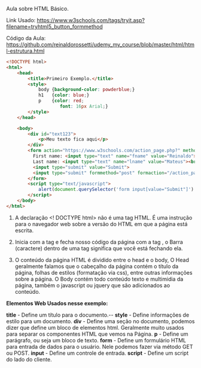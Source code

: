 
Aula sobre HTML Básico.

Link Usado:
https://www.w3schools.com/tags/tryit.asp?filename=tryhtml5_button_formmethod

Código da Aula:
https://github.com/reinaldorossetti/udemy_my_course/blob/master/html/html-estrutura.html

```HTML
<!DOCTYPE html>
<html>
    <head>
        <title>Primeiro Exemplo.</title>
        <style>
            body {background-color: powderblue;}
            h1   {color: blue;}
            p    {color: red;
                    font: 16px Arial;}
        </style>
    </head>

    <body>
        <div id="text123">
            <p>Meu texto fica aqui</p>
        </div>
        <form action="https://www.w3schools.com/action_page.php?" method="get">
          First name: <input type="text" name="fname" value="Reinaldo"><br>
          Last name: <input type="text" name="lname" value="Mateus"><br>
          <input type="submit" value="Submit">
          <input type="submit" formmethod="post" formaction="/action_page_post.php" value="Submit using POST">
        </form>
        <script type="text/javascript">
            alert(document.querySelector('form input[value="Submit"]').click())
        </script>
    </body>
</html>
```

1. A declaração <! DOCTYPE html> não é uma tag HTML. É uma instrução para o navegador web sobre a versão do HTML em que a página está escrita.

2. Inicia com a tag <html> e fecha nosso código da página com a tag </html>, o Barra (caractere)  dentro de uma tag significa que você está fechando ela.

3. O conteúdo da página HTML é dividido entre o head e o body, O Head geralmente falamos que o cabeçalho da página contém o título da página, folhas de estilos (formatação via css), entre outras informações sobre a página.
O Body contém todo conteúdo texto e multimidia da página, também o javascript ou jquery que são adicionados ao conteúdo.


**Elementos Web Usados nesse exemplo:**

**title** - Define um título para o documento.--
**style** - Define informações de estilo para um documento.
**div** - Define uma seção no documento, podemos dizer que define um bloco de elementos html. Geralmente muito usados para separar os componentes HTML que vemos na Página. 
**p** - Define um parágrafo, ou seja um bloco de texto.
**form** - Define um formulário HTML para entrada de dados para o usuário. Nele podemos fazer via método GET ou POST.
**input** - Define um controle de entrada.
**script** - Define um script do lado do cliente.
